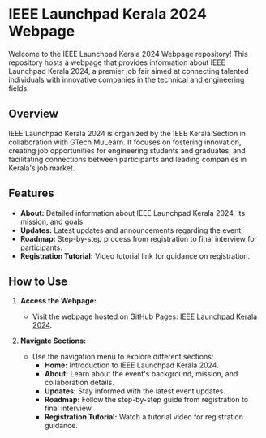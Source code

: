 # IEEE Launchpad Kerala 2024 Webpage

Welcome to the IEEE Launchpad Kerala 2024 Webpage repository! This repository hosts a webpage that provides information about IEEE Launchpad Kerala 2024, a premier job fair aimed at connecting talented individuals with innovative companies in the technical and engineering fields.

## Overview

IEEE Launchpad Kerala 2024 is organized by the IEEE Kerala Section in collaboration with GTech MuLearn. It focuses on fostering innovation, creating job opportunities for engineering students and graduates, and facilitating connections between participants and leading companies in Kerala's job market.

## Features

- **About:** Detailed information about IEEE Launchpad Kerala 2024, its mission, and goals.
- **Updates:** Latest updates and announcements regarding the event.
- **Roadmap:** Step-by-step process from registration to final interview for participants.
- **Registration Tutorial:** Video tutorial link for guidance on registration.

## How to Use

1. **Access the Webpage:**
   - Visit the webpage hosted on GitHub Pages: [IEEE Launchpad Kerala 2024](https://keerthana-s-nair.github.io/IEEE_Newsletter/).

2. **Navigate Sections:**
   - Use the navigation menu to explore different sections:
     - **Home:** Introduction to IEEE Launchpad Kerala 2024.
     - **About:** Learn about the event's background, mission, and collaboration details.
     - **Updates:** Stay informed with the latest event updates.
     - **Roadmap:** Follow the step-by-step guide from registration to final interview.
     - **Registration Tutorial:** Watch a tutorial video for registration guidance.
